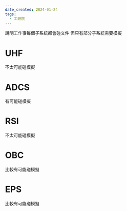 ```yaml
---
date_created: 2024-01-24
tags:
  - 工研院
---
```

說明工作事每個子系統都會碰文件
但只有部分子系統需要模擬

# UHF

不太可能碰模擬

# ADCS

有可能碰模擬

# RSI

不太可能碰模擬

# OBC

比較有可能碰模擬

# EPS

比較有可能碰模擬